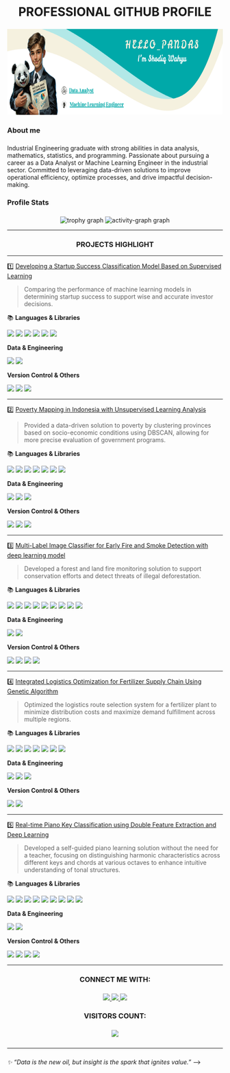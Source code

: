 <h1 align="center">PROFESSIONAL GITHUB PROFILE</h1>

###

<div align="center">
  <img height="200" src="HELLO PANDAS (3).png"  />
</div>

###

<h3 align="left">About me</h3>

###

<p align="left">Industrial Engineering graduate with strong abilities in data analysis, mathematics, statistics, and programming. Passionate about pursuing a career as a Data Analyst or Machine Learning Engineer in the industrial sector. Committed to leveraging data-driven solutions to improve operational efficiency, optimize processes, and drive impactful decision-making.</p>

###

<h3 align="left">Profile Stats</h3>

###

<div align="center">
  <!-- <img src="https://github-readme-stats.vercel.app/api/top-langs?username=odiqwr&locale=en&hide_title=false&layout=compact&card_width=320&langs_count=5&theme=default&hide_border=false&order=2" height="150" alt="languages graph"  /> <img src="https://streak-stats.demolab.com?user=odiqwr&locale=en&mode=daily&theme=default&hide_border=false&border_radius=5&order=3" height="150" alt="streak graph"  /> -->
  <img src="https://github-profile-trophy.vercel.app?username=odiqwr&theme=flat&column=-1&row=1&margin-w=8&margin-h=8&no-bg=false&no-frame=false&order=4" alt="trophy graph"  />
  <img src="https://github-readme-activity-graph.vercel.app/graph?username=odiqwr&radius=16&theme=github-light&area=true&order=5" height="250" alt="activity-graph graph"  />
</div>

---

<h3 align="center">PROJECTS HIGHLIGHT</h3>

---
1️⃣ [Developing a Startup Success Classification Model Based on Supervised Learning](https://github.com/odiqwr/porto_Startup-Success-Prediction)  
> Comparing the performance of machine learning models in determining startup success to support wise and accurate investor decisions.

📚 **Languages & Libraries**

<p align="left">
<img src="https://img.shields.io/badge/Python-f7f711?style=for-the-badge&logo=Python&logoColor=blue"/>
<img src="https://img.shields.io/badge/Pandas-01095e?style=for-the-badge&logo=Pandas&logoColor=white"/>
<img src="https://img.shields.io/badge/NumPy-04c4de?style=for-the-badge&logo=NumPy&logoColor=white"/>
<img src="https://img.shields.io/badge/Sklearn-ed8f02?style=for-the-badge&logo=Scikit-Learn&logoColor=white"/>
<img src="https://img.shields.io/badge/Matplotlib-5611f7?style=for-the-badge&logo=matplotlib&logoColor=white"/>
<img src="https://img.shields.io/badge/Seaborn-246f8c?style=for-the-badge&logo=Seaborn&logoColor=white"/>
</p>

**Data & Engineering**

<p align="left">
<img src="https://img.shields.io/badge/Excel-34eb37?style=for-the-badge&logo=Excel&logoColor=black"/> 
<img src="https://img.shields.io/badge/ETL-adadad?style=for-the-badge&logo=Extract-Transform-Load&logoColor=black"/>
</p>

**Version Control & Others**  

<p align="left">
<img src="https://img.shields.io/badge/Jupyter-f7f7f7?style=for-the-badge&logo=Jupyter&logoColor=orange"/> 
<img src="https://img.shields.io/badge/Kaggle-f7f7f7?style=for-the-badge&logo=Kaggle&logoColor=blue"/>
<img src="https://img.shields.io/badge/Notion-f7f7f7?style=for-the-badge&logo=Notion&logoColor=black"/>
</p>

---

2️⃣ [Poverty Mapping in Indonesia with Unsupervised Learning Analysis](https://github.com/odiqwr/porto_Poverty-Mapping-Analysis)  
> Provided a data-driven solution to poverty by clustering provinces based on socio-economic conditions using DBSCAN, allowing for more precise evaluation of government programs.

📚 **Languages & Libraries**

<p align="left">
<img src="https://img.shields.io/badge/Python-f7f711?style=for-the-badge&logo=Python&logoColor=blue"/>
<img src="https://img.shields.io/badge/SQL-16b9fa?style=for-the-badge&logo=SQL&logoColor=black"/>
<img src="https://img.shields.io/badge/Pandas-01095e?style=for-the-badge&logo=Pandas&logoColor=white"/>
<img src="https://img.shields.io/badge/NumPy-04c4de?style=for-the-badge&logo=NumPy&logoColor=white"/>
<img src="https://img.shields.io/badge/Sklearn-ed8f02?style=for-the-badge&logo=Scikit-Learn&logoColor=white"/>
<img src="https://img.shields.io/badge/Matplotlib-5611f7?style=for-the-badge&logo=matplotlib&logoColor=white"/>
<img src="https://img.shields.io/badge/Seaborn-246f8c?style=for-the-badge&logo=Seaborn&logoColor=white"/>
</p>

**Data & Engineering**

<p align="left">
<img src="https://img.shields.io/badge/Tableau-c40c02?style=for-the-badge&logo=Tableau&logoColor=white"/> 
<img src="https://img.shields.io/badge/Excel-34eb37?style=for-the-badge&logo=Excel&logoColor=black"/> 
<img src="https://img.shields.io/badge/ETL-adadad?style=for-the-badge&logo=Extract-Transform-Load&logoColor=black"/>
</p>

**Version Control & Others**  

<p align="left">
<img src="https://img.shields.io/badge/VS CODE-f7f7f7?style=for-the-badge&logo=vscode&logoColor=orange"/> 
<img src="https://img.shields.io/badge/Satu Data Indonesia-f7f7f7?style=for-the-badge&logo=SatuDataIndonesia&logoColor=blue"/>
<img src="https://img.shields.io/badge/Notion-f7f7f7?style=for-the-badge&logo=Notion&logoColor=black"/>
</p>

---

3️⃣ [Multi-Label Image Classifier for Early Fire and Smoke Detection with deep learning model](https://github.com/odiqwr/porto_Fire-Multi-Label-Classification)  
> Developed a forest and land fire monitoring solution to support conservation efforts and detect threats of illegal deforestation.

📚 **Languages & Libraries**

<p align="left">
<img src="https://img.shields.io/badge/Python-f7f711?style=for-the-badge&logo=Python&logoColor=blue"/>
<img src="https://img.shields.io/badge/Pandas-01095e?style=for-the-badge&logo=Pandas&logoColor=white"/>
<img src="https://img.shields.io/badge/NumPy-04c4de?style=for-the-badge&logo=NumPy&logoColor=white"/>
<img src="https://img.shields.io/badge/Sklearn-ed8f02?style=for-the-badge&logo=Scikit-Learn&logoColor=white"/>
<img src="https://img.shields.io/badge/Matplotlib-5611f7?style=for-the-badge&logo=matplotlib&logoColor=white"/>
<img src="https://img.shields.io/badge/Seaborn-246f8c?style=for-the-badge&logo=Seaborn&logoColor=white"/>
<img src="https://img.shields.io/badge/Tensorflow-82817f?style=for-the-badge&logo=TensorFlow&logoColor=orange"/>
<img src="https://img.shields.io/badge/OPENCV-de1102?style=for-the-badge&logo=OpenCV&logoColor=white"/>
<img src="https://img.shields.io/badge/Pillow-de02da?style=for-the-badge&logo=pillow&logoColor=white"/>
</p>

**Data & Engineering**

<p align="left">
<img src="https://img.shields.io/badge/Excel-34eb37?style=for-the-badge&logo=Excel&logoColor=black"/> 
<img src="https://img.shields.io/badge/Albumentations-de027b?style=for-the-badge&logo=pillow&logoColor=white"/>
</p>

**Version Control & Others**  

<p align="left">
<img src="https://img.shields.io/badge/Github-f7f7f7?style=for-the-badge&logo=Github&logoColor=black"/>
<img src="https://img.shields.io/badge/Git-f7f7f7?style=for-the-badge&logo=Git&logoColor=red"/>
<img src="https://img.shields.io/badge/Jupyter-f7f7f7?style=for-the-badge&logo=Jupyter&logoColor=orange"/>
<img src="https://img.shields.io/badge/Kaggle-f7f7f7?style=for-the-badge&logo=Kaggle&logoColor=blue"/>
</p>

---

4️⃣ [Integrated Logistics Optimization for Fertilizer Supply Chain Using Genetic Algorithm](https://github.com/odiqwr/porto_Logistic-System-Optimization)  
> Optimized the logistics route selection system for a fertilizer plant to minimize distribution costs and maximize demand fulfillment across multiple regions.

📚 **Languages & Libraries**

<p align="left">
<img src="https://img.shields.io/badge/Python-f7f711?style=for-the-badge&logo=Python&logoColor=blue"/>
<img src="https://img.shields.io/badge/SQL-16b9fa?style=for-the-badge&logo=SQL&logoColor=black"/>
<img src="https://img.shields.io/badge/Pandas-01095e?style=for-the-badge&logo=Pandas&logoColor=white"/>
<img src="https://img.shields.io/badge/NumPy-04c4de?style=for-the-badge&logo=NumPy&logoColor=white"/>
<img src="https://img.shields.io/badge/Sklearn-ed8f02?style=for-the-badge&logo=Scikit-Learn&logoColor=white"/>
<img src="https://img.shields.io/badge/Matplotlib-5611f7?style=for-the-badge&logo=matplotlib&logoColor=white"/>
<img src="https://img.shields.io/badge/Seaborn-246f8c?style=for-the-badge&logo=Seaborn&logoColor=white"/>
</p>

**Data & Engineering**

<p align="left">
<img src="https://img.shields.io/badge/Tableau-c40c02?style=for-the-badge&logo=Tableau&logoColor=white"/> 
<img src="https://img.shields.io/badge/Excel-34eb37?style=for-the-badge&logo=Excel&logoColor=black"/> 
<img src="https://img.shields.io/badge/ETL-adadad?style=for-the-badge&logo=Extract-Transform-Load&logoColor=black"/>
</p>

**Version Control & Others**  

<p align="left"> 
<img src="https://img.shields.io/badge/VSCode-f7f7f7?style=for-the-badge&logo=VSCODE&logoColor=black"/>
<img src="https://img.shields.io/badge/Notion-f7f7f7?style=for-the-badge&logo=Notion&logoColor=black"/>
</p>

---

5️⃣ [Real-time Piano Key Classification using Double Feature Extraction and Deep Learning](https://github.com/odiqwr/porto_Real-Time-Tuts-Classification)  
> Developed a self-guided piano learning solution without the need for a teacher, focusing on distinguishing harmonic characteristics across different keys and chords at various octaves to enhance intuitive understanding of tonal structures.

📚 **Languages & Libraries**

<p align="left">
<img src="https://img.shields.io/badge/Python-f7f711?style=for-the-badge&logo=Python&logoColor=blue"/>
<img src="https://img.shields.io/badge/Pandas-01095e?style=for-the-badge&logo=Pandas&logoColor=white"/>
<img src="https://img.shields.io/badge/NumPy-04c4de?style=for-the-badge&logo=NumPy&logoColor=white"/>
<img src="https://img.shields.io/badge/Sklearn-ed8f02?style=for-the-badge&logo=Scikit-Learn&logoColor=white"/>
<img src="https://img.shields.io/badge/Matplotlib-5611f7?style=for-the-badge&logo=matplotlib&logoColor=white"/>
<img src="https://img.shields.io/badge/Seaborn-246f8c?style=for-the-badge&logo=Seaborn&logoColor=white"/>
<img src="https://img.shields.io/badge/Tensorflow-82817f?style=for-the-badge&logo=TensorFlow&logoColor=orange"/>
<img src="https://img.shields.io/badge/Librosa-de02da?style=for-the-badge&logo=librosa&logoColor=white"/>
<img src="https://img.shields.io/badge/Pydub-05daff?style=for-the-badge&logo=Pydub&logoColor=white"/>
</p>

**Data & Engineering**

<p align="left">
<img src="https://img.shields.io/badge/Excel-34eb37?style=for-the-badge&logo=Excel&logoColor=black"/> 
<img src="https://img.shields.io/badge/soundfile-c7aafa?style=for-the-badge&logo=soundfile&logoColor=black"/>
</p>

**Version Control & Others**  

<p align="left">
<img src="https://img.shields.io/badge/Github-f7f7f7?style=for-the-badge&logo=Github&logoColor=black"/>
<img src="https://img.shields.io/badge/Git-f7f7f7?style=for-the-badge&logo=Git&logoColor=red"/>
<img src="https://img.shields.io/badge/Colab-f7f7f7?style=for-the-badge&logo=GoogleColab&logoColor=orange"/> 
<img src="https://img.shields.io/badge/Real Piano-f7f7f7?style=for-the-badge&logo=KOLB&logoColor=blue"/>
</p>

---

###

<h3 align="center">CONNECT ME WITH:</h3>

###

<p align="center">
  <a href="https://linkedin.com/in/shodiq-wahyu">
    <img src="https://skillicons.dev/icons?i=linkedin"/>
  </a>
  <a href="odiqwr.labsim@gmail.com">
    <img src="https://skillicons.dev/icons?i=gmail"/>
  </a>
  <a href="https://www.instagram.com/_mswr_/">
    <img src="https://skillicons.dev/icons?i=instagram"/>
  </a>
</p>

<h3 align="center">VISITORS COUNT:</h3>

###

<div align="center">
  <img src="https://profile-counter.glitch.me/odiqwr/count.svg?"  />
</div>

###
---
###
_✨ “Data is the new oil, but insight is the spark that ignites value.”_ -->
